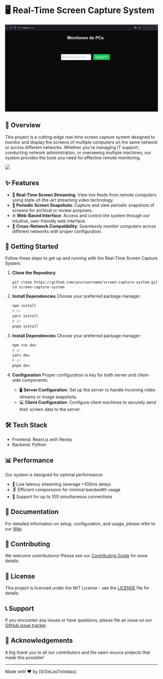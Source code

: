 # 🖥️ Real-Time Screen Capture System

![](https://github.com/SrDeLasTinieblas/spy-snap-system/blob/master/fronted/screen-capture/Captura%20de%20pantalla%202024-09-09.png)

## 📌 Overview

This project is a cutting-edge real-time screen capture system designed to monitor and display the screens of multiple computers on the same network or across different networks. Whether you're managing IT support, conducting network administration, or overseeing multiple machines, our system provides the tools you need for effective remote monitoring.

![](https://github.com/SrDeLasTinieblas/spy-snap-system/blob/master/fronted/screen-capture/capture.gif)

## ✨ Features

- 🎥 **Real-Time Screen Streaming**: View live feeds from remote computers using state-of-the-art streaming video technology.
- 📸 **Periodic Screen Snapshots**: Capture and view periodic snapshots of screens for archival or review purposes.
- 🌐 **Web-Based Interface**: Access and control the system through our intuitive, user-friendly web interface.
- 🔗 **Cross-Network Compatibility**: Seamlessly monitor computers across different networks with proper configuration.
<!-- - ⚙️ **Customizable Settings**: Tailor the system to your needs by adjusting capture intervals, resolution, and other settings. -->

## 🚀 Getting Started

Follow these steps to get up and running with the Real-Time Screen Capture System:

1. **Clone the Repository**
   ```
   git clone https://github.com/yourusername/screen-capture-system.git
   cd screen-capture-system
   ```
   
2. **Install Dependencies**
   Choose your preferred package manager:
   ```bash
   npm install
   # or
   yarn install
   # or
   pnpm install
   ```

3. **Install Dependencies**
   Choose your preferred package manager:
   ```bash
   npm run dev
   # or
   yarn dev
   # or
   pnpm dev
   ```

4. **Configuration**
   Proper configuration is key for both server and client-side components:
   - 🖥️ **Server Configuration**: Set up the server to handle incoming video streams or image snapshots.
   - 💻 **Client Configuration**: Configure client machines to securely send their screen data to the server.

## 🛠️ Tech Stack

- Frontend: React.js with Nextjs
- Backend: Python
<!--- Video Streaming: WebRTC -->
<!-- - Database: MongoDB -->

## 📊 Performance

Our system is designed for optimal performance:
- 🚄 Low latency streaming (average <100ms delay)
- 🗜️ Efficient compression for minimal bandwidth usage
- 🔢 Support for up to 100 simultaneous connections

<!--
## 🔐 Security

We take security seriously:
- 🔒 End-to-end encryption for all data transmissions
- 🔑 Multi-factor authentication for admin access
- 🕵️ Comprehensive audit logging
-->

## 📘 Documentation

For detailed information on setup, configuration, and usage, please refer to our [Wiki](https://github.com/yourusername/screen-capture-system/wiki).

## 🤝 Contributing

We welcome contributions! Please see our [Contributing Guide](CONTRIBUTING.md) for more details.

## 📄 License

This project is licensed under the MIT License - see the [LICENSE](LICENSE) file for details.

## 📞 Support

If you encounter any issues or have questions, please file an issue on our [GitHub issue tracker](https://github.com/yourusername/screen-capture-system/issues).

## 🙏 Acknowledgements

A big thank you to all our contributors and the open-source projects that made this possible!

---

Made with ❤️ by [SrDeLasTinieblas]

